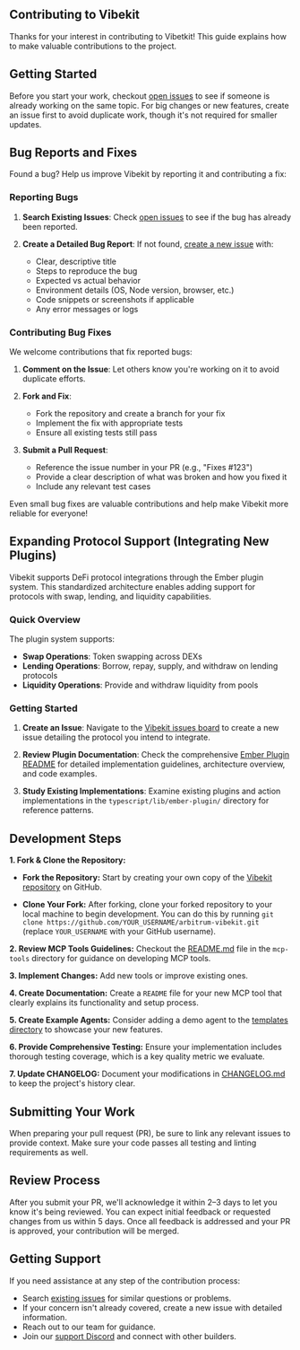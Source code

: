## Contributing to Vibekit

Thanks for your interest in contributing to Vibetkit! This guide explains how to make valuable contributions to the project.

## Getting Started

Before you start your work, checkout [open issues](https://github.com/EmberAGI/arbitrum-vibekit/issues) to see if someone is already working on the same topic. For big changes or new features, create an issue first to avoid duplicate work, though it's not required for smaller updates.

## Bug Reports and Fixes

Found a bug? Help us improve Vibekit by reporting it and contributing a fix:

### Reporting Bugs

1. **Search Existing Issues**: Check [open issues](https://github.com/EmberAGI/arbitrum-vibekit/issues) to see if the bug has already been reported.

2. **Create a Detailed Bug Report**: If not found, [create a new issue](https://github.com/EmberAGI/arbitrum-vibekit/issues/new) with:
   - Clear, descriptive title
   - Steps to reproduce the bug
   - Expected vs actual behavior
   - Environment details (OS, Node version, browser, etc.)
   - Code snippets or screenshots if applicable
   - Any error messages or logs

### Contributing Bug Fixes

We welcome contributions that fix reported bugs:

1. **Comment on the Issue**: Let others know you're working on it to avoid duplicate efforts.

2. **Fork and Fix**:

   - Fork the repository and create a branch for your fix
   - Implement the fix with appropriate tests
   - Ensure all existing tests still pass

3. **Submit a Pull Request**:
   - Reference the issue number in your PR (e.g., "Fixes #123")
   - Provide a clear description of what was broken and how you fixed it
   - Include any relevant test cases

Even small bug fixes are valuable contributions and help make Vibekit more reliable for everyone!

## Expanding Protocol Support (Integrating New Plugins)

Vibekit supports DeFi protocol integrations through the Ember plugin system. This standardized architecture enables adding support for protocols with swap, lending, and liquidity capabilities.

### Quick Overview

The plugin system supports:

- **Swap Operations**: Token swapping across DEXs
- **Lending Operations**: Borrow, repay, supply, and withdraw on lending protocols
- **Liquidity Operations**: Provide and withdraw liquidity from pools

### Getting Started

1. **Create an Issue**: Navigate to the [Vibekit issues board](https://github.com/EmberAGI/arbitrum-vibekit/issues) to create a new issue detailing the protocol you intend to integrate.

2. **Review Plugin Documentation**: Check the comprehensive [Ember Plugin README](https://github.com/EmberAGI/arbitrum-vibekit/tree/main/typescript/lib/ember-plugin) for detailed implementation guidelines, architecture overview, and code examples.

3. **Study Existing Implementations**: Examine existing plugins and action implementations in the `typescript/lib/ember-plugin/` directory for reference patterns.

## Development Steps

**1. Fork & Clone the Repository:**

- **Fork the Repository:** Start by creating your own copy of the [Vibekit repository](https://github.com/EmberAGI/arbitrum-vibekit) on GitHub.

- **Clone Your Fork:** After forking, clone your forked repository to your local machine to begin development. You can do this by running `git clone https://github.com/YOUR_USERNAME/arbitrum-vibekit.git` (replace `YOUR_USERNAME` with your GitHub username).

**2. Review MCP Tools Guidelines:** Checkout the [README.md](https://github.com/EmberAGI/arbitrum-vibekit/tree/main/typescript/lib/mcp-tools) file in the `mcp-tools` directory for guidance on developing MCP tools.

**3. Implement Changes:** Add new tools or improve existing ones.

**4. Create Documentation:** Create a `README` file for your new MCP tool that clearly explains its functionality and setup process.

**5. Create Example Agents:** Consider adding a demo agent to the [templates directory](https://github.com/EmberAGI/arbitrum-vibekit/tree/main/typescript/templates) to showcase your new features.

**6. Provide Comprehensive Testing:** Ensure your implementation includes thorough testing coverage, which is a key quality metric we evaluate.

**7. Update CHANGELOG:** Document your modifications in [CHANGELOG.md](https://github.com/EmberAGI/arbitrum-vibekit/blob/main/CHANGELOG.md) to keep the project's history clear.

## Submitting Your Work

When preparing your pull request (PR), be sure to link any relevant issues to provide context. Make sure your code passes all testing and linting requirements as well.

## Review Process

After you submit your PR, we'll acknowledge it within 2–3 days to let you know it's being reviewed. You can expect initial feedback or requested changes from us within 5 days. Once all feedback is addressed and your PR is approved, your contribution will be merged.

## Getting Support

If you need assistance at any step of the contribution process:

- Search [existing issues](https://github.com/EmberAGI/arbitrum-vibekit/issues) for similar questions or problems.
- If your concern isn't already covered, create a new issue with detailed information.
- Reach out to our team for guidance.
- Join our [support Discord](https://discord.com/invite/bgxWQ2fSBR) and connect with other builders.
